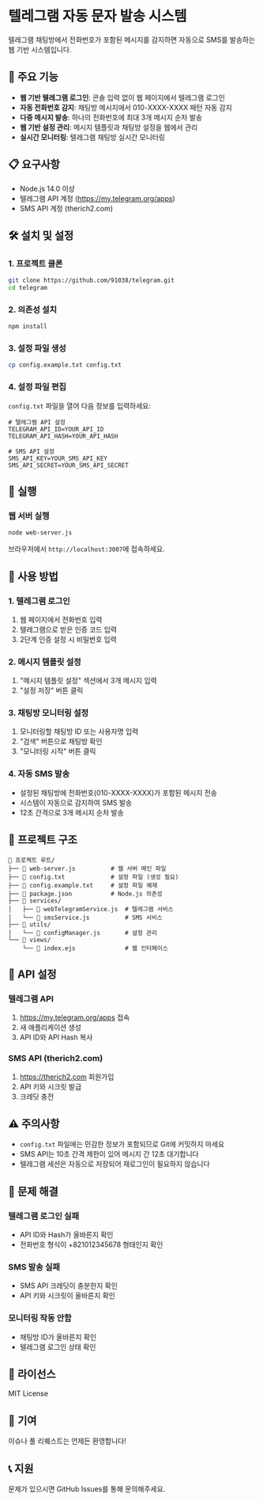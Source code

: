 # 텔레그램 자동 문자 발송 시스템

텔레그램 채팅방에서 전화번호가 포함된 메시지를 감지하면 자동으로 SMS를 발송하는 웹 기반 시스템입니다.

## 🚀 주요 기능

- **웹 기반 텔레그램 로그인**: 콘솔 입력 없이 웹 페이지에서 텔레그램 로그인
- **자동 전화번호 감지**: 채팅방 메시지에서 010-XXXX-XXXX 패턴 자동 감지
- **다중 메시지 발송**: 하나의 전화번호에 최대 3개 메시지 순차 발송
- **웹 기반 설정 관리**: 메시지 템플릿과 채팅방 설정을 웹에서 관리
- **실시간 모니터링**: 텔레그램 채팅방 실시간 모니터링

## 📋 요구사항

- Node.js 14.0 이상
- 텔레그램 API 계정 (https://my.telegram.org/apps)
- SMS API 계정 (therich2.com)

## 🛠️ 설치 및 설정

### 1. 프로젝트 클론
```bash
git clone https://github.com/91038/telegram.git
cd telegram
```

### 2. 의존성 설치
```bash
npm install
```

### 3. 설정 파일 생성
```bash
cp config.example.txt config.txt
```

### 4. 설정 파일 편집
`config.txt` 파일을 열어 다음 정보를 입력하세요:

```
# 텔레그램 API 설정
TELEGRAM_API_ID=YOUR_API_ID
TELEGRAM_API_HASH=YOUR_API_HASH

# SMS API 설정
SMS_API_KEY=YOUR_SMS_API_KEY
SMS_API_SECRET=YOUR_SMS_API_SECRET
```

## 🚀 실행

### 웹 서버 실행
```bash
node web-server.js
```

브라우저에서 `http://localhost:3007`에 접속하세요.

## 📱 사용 방법

### 1. 텔레그램 로그인
1. 웹 페이지에서 전화번호 입력
2. 텔레그램으로 받은 인증 코드 입력
3. 2단계 인증 설정 시 비밀번호 입력

### 2. 메시지 템플릿 설정
1. "메시지 템플릿 설정" 섹션에서 3개 메시지 입력
2. "설정 저장" 버튼 클릭

### 3. 채팅방 모니터링 설정
1. 모니터링할 채팅방 ID 또는 사용자명 입력
2. "검색" 버튼으로 채팅방 확인
3. "모니터링 시작" 버튼 클릭

### 4. 자동 SMS 발송
- 설정된 채팅방에 전화번호(010-XXXX-XXXX)가 포함된 메시지 전송
- 시스템이 자동으로 감지하여 SMS 발송
- 12초 간격으로 3개 메시지 순차 발송

## 📁 프로젝트 구조

```
📁 프로젝트 루트/
├── 📄 web-server.js          # 웹 서버 메인 파일
├── 📄 config.txt             # 설정 파일 (생성 필요)
├── 📄 config.example.txt     # 설정 파일 예제
├── 📄 package.json           # Node.js 의존성
├── 📁 services/
│   ├── 📄 webTelegramService.js  # 텔레그램 서비스
│   └── 📄 smsService.js          # SMS 서비스
├── 📁 utils/
│   └── 📄 configManager.js       # 설정 관리
└── 📁 views/
    └── 📄 index.ejs              # 웹 인터페이스
```

## 🔧 API 설정

### 텔레그램 API
1. https://my.telegram.org/apps 접속
2. 새 애플리케이션 생성
3. API ID와 API Hash 복사

### SMS API (therich2.com)
1. https://therich2.com 회원가입
2. API 키와 시크릿 발급
3. 크레딧 충전

## ⚠️ 주의사항

- `config.txt` 파일에는 민감한 정보가 포함되므로 Git에 커밋하지 마세요
- SMS API는 10초 간격 제한이 있어 메시지 간 12초 대기합니다
- 텔레그램 세션은 자동으로 저장되어 재로그인이 필요하지 않습니다

## 🐛 문제 해결

### 텔레그램 로그인 실패
- API ID와 Hash가 올바른지 확인
- 전화번호 형식이 +821012345678 형태인지 확인

### SMS 발송 실패
- SMS API 크레딧이 충분한지 확인
- API 키와 시크릿이 올바른지 확인

### 모니터링 작동 안함
- 채팅방 ID가 올바른지 확인
- 텔레그램 로그인 상태 확인

## 📄 라이선스

MIT License

## 🤝 기여

이슈나 풀 리퀘스트는 언제든 환영합니다!

## 📞 지원

문제가 있으시면 GitHub Issues를 통해 문의해주세요. 